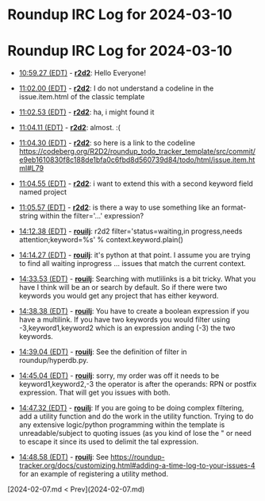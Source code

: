 # Roundup IRC Log for 2024-03-10 #
# Roundup IRC Log for 2024-03-10
* <a href="#10:59.27" id="10:59.27">10:59.27 (EDT)</a> - __[r2d2](https://github.com/r2d2)__: Hello Everyone!

* <a href="#11:02.00" id="11:02.00">11:02.00 (EDT)</a> - __[r2d2](https://github.com/r2d2)__: I do not understand a codeline in the issue.item.html of the classic template

* <a href="#11:02.53" id="11:02.53">11:02.53 (EDT)</a> - __[r2d2](https://github.com/r2d2)__: ha, i might found it

* <a href="#11:04.11" id="11:04.11">11:04.11 (EDT)</a> - __[r2d2](https://github.com/r2d2)__: almost. :(

* <a href="#11:04.30" id="11:04.30">11:04.30 (EDT)</a> - __[r2d2](https://github.com/r2d2)__: so here is a link to the codeline <https://codeberg.org/R2D2/roundup_todo_tracker_template/src/commit/e9eb1610830f8c188de1bfa0c6fbd8d560739d84/todo/html/issue.item.html#L79>
* <a href="#11:04.55" id="11:04.55">11:04.55 (EDT)</a> - __[r2d2](https://github.com/r2d2)__: i want to extend this with a second keyword field named project

* <a href="#11:05.57" id="11:05.57">11:05.57 (EDT)</a> - __[r2d2](https://github.com/r2d2)__: is there a way to use something like an format-string within the filter='...' expression?

* <a href="#14:12.38" id="14:12.38">14:12.38 (EDT)</a> - __[rouilj](https://github.com/rouilj)__: r2d2 filter='status=waiting,in progress,needs attention;keyword=%s' % context.keyword.plain()

* <a href="#14:14.27" id="14:14.27">14:14.27 (EDT)</a> - __[rouilj](https://github.com/rouilj)__: it's python at that point. I assume you are trying to find all waiting inprogress ... issues that match the current context.

* <a href="#14:33.53" id="14:33.53">14:33.53 (EDT)</a> - __[rouilj](https://github.com/rouilj)__: Searching with mutlilinks is a bit tricky. What you have I think will be an or search by default. So if there were two keywords you would get any project that has either keyword.

* <a href="#14:38.38" id="14:38.38">14:38.38 (EDT)</a> - __[rouilj](https://github.com/rouilj)__: You have to create a boolean expression if you have a multilink. If you have two keywords you would filter using -3,keyword1,keyword2 which is an expression anding (-3) the two keywords.

* <a href="#14:39.04" id="14:39.04">14:39.04 (EDT)</a> - __[rouilj](https://github.com/rouilj)__: See the definition of filter in roundup/hyperdb.py.

* <a href="#14:45.04" id="14:45.04">14:45.04 (EDT)</a> - __[rouilj](https://github.com/rouilj)__: sorry, my order was off it needs to be keyword1,keyword2,-3 the operator is after the operands: RPN or postfix expression. That will get you issues with both.

* <a href="#14:47.32" id="14:47.32">14:47.32 (EDT)</a> - __[rouilj](https://github.com/rouilj)__: If you are going to be doing complex filtering, add a utility function and do the work in the utility function. Trying to do any extensive logic/python programming within the template is unreadable/subject to quoting issues (as you kind of lose the " or need to escape it since its used to delimit the tal expression.

* <a href="#14:48.58" id="14:48.58">14:48.58 (EDT)</a> - __[rouilj](https://github.com/rouilj)__: See <https://roundup-tracker.org/docs/customizing.html#adding-a-time-log-to-your-issues-4> for an example of registering a utility method.

<div class="inpage-footer">
[2024-02-07.md < Prev](2024-02-07.md)
</div>
